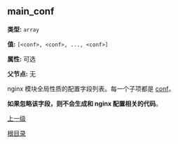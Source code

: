 main_conf
----------

**类型:** `array`

**值:** `[<conf>, <conf>, ..., <conf>]`

**属性:** 可选

**父节点:** 无

nginx 模块全局性质的配置字段列表。每一个子项都是 [conf](conf.md)。

**如果忽略该字段，则不会生成和 nginx 配置相关的代码**。

[上一级](../ngx_wizard.md)

[根目录](../../index.md)
